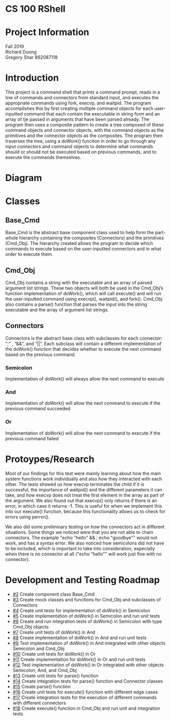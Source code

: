 # CS 100 RShell

# Project Information
Fall 2019 <br/>
Richard Duong <br/> 
Gregory Shar 862087118<br/>

# Introduction
This project is a command shell that prints a command prompt, reads in a line of commands and connectors from standard input, and executes the appropriate commands using fork, execvp, and waitpid. The program accomplishes this by first creating multiple command objects for each user-inputted command that each contain the executable in string form and an array of tje passed in arguments that have been parsed already. The program then uses a composite pattern to create a tree composed of these command objects and connector objects, with the command objects as the primitives and the connector objects as the composites. The program then traverses the tree, using a doWork() funciton in order to go through any input connectors and command objects to determine what commands should or should not be executed based on previous commands, and to execute the commands themselves.

# Diagram

# Classes

## Base_Cmd

Base_Cmd is the abstract base component class used to help form the part-whole hierarchy containing the composites (Connectors) and the primitives (Cmd_Obj). The hierarchy created allows the program to decide which commands to execute based on the user-inputted connectors and in what order to execute them.

## Cmd_Obj

Cmd_Obj contains a string with the executable and an array of parsed argument list strings. These two objects will both be used in the Cmd_Obj’s function implementation of doWork(), which will call execute() and will run the user-inputted command using execvp(), waitpid(), and fork(). Cmd_Obj also contains a parse() function that parses the input into the string executable and the array of argument list strings.

## Connectors

Connectors is the abstract base class with subclasses for each connector: “;” , “&&”, and “||”. Each subclass will contain a different implementation of the doWork() function that decides whether to execute the next command based on the previous command.

### Semicolon  
Implementation of doWork() will always allow the next command to execute

### And
Implementation of doWork() will allow the next command to execute if the previous command succeeded

### Or
Implementation of doWork() will allow the next command to execute if the previous command failed

# Protoypes/Research

Most of our findings for this test were mainly learning about how the main system functions work individually and also how they interacted with each other. The tests showed us how execvp terminates the child if it is successful, the importance of waitpid() and the different parameters it can take, and how execvp does not treat the first element in the array as part of the argument. We also found out that execvp() only returns if there is an error, in which case it returns -1. This is useful for when we implement this into our execute() function, because this functionality allows us to check for errors using perror().

We also did some preliminary testing on how the connectors act in different situations. Some things we noticed were that you are not able to chain connectors. The example "echo "hello" && ; echo "goodbye"" would not work, and has a syntax error. We also noticed how semicolons did not have to be included, which is important to take into consideration, especially when there is no connector at all ("echo "hello"" will work just fine with no connector). 

# Development and Testing Roadmap
- [#2](https://github.com/cs100/assignment-windows-defender/issues/2) Create component class Base_Cmd 
- [#3](https://github.com/cs100/assignment-windows-defender/issues/3) Create mock classes and functions for Cmd_Obj and subclasses of Connectors
- [#4](https://github.com/cs100/assignment-windows-defender/issues/3) Create unit tests for implementation of doWork() in Semicolon
- [#5](https://github.com/cs100/assignment-windows-defender/issues/3) Create implementation of doWork() in Semicolon and run unit tests
- [#6](https://github.com/cs100/assignment-windows-defender/issues/3) Create and run integration tests of doWork() in Semicolon with type Cmd_Obj objects
- [#7](https://github.com/cs100/assignment-windows-defender/issues/3) Create unit tests of doWork() in And
- [#8](https://github.com/cs100/assignment-windows-defender/issues/3) Create implementation of doWork() in And and run unit tests
- [#9](https://github.com/cs100/assignment-windows-defender/issues/3) Test implementation of doWork() in And integrated with other objects Semicolon and Cmd_Obj
- [#10](https://github.com/cs100/assignment-windows-defender/issues/3) Create unit tests for doWork() in Or
- [#11](https://github.com/cs100/assignment-windows-defender/issues/3) Create implementation for doWork() in Or and run unit tests 
- [#12](https://github.com/cs100/assignment-windows-defender/issues/3) Test implementation of doWork() in Or integrated with other objects Semicolon, And, and Cmd_Obj
- [#13](https://github.com/cs100/assignment-windows-defender/issues/3) Create unit tests for parse() function
- [#14](https://github.com/cs100/assignment-windows-defender/issues/3) Create integration tests for parse() function and Connector classes
- [#15](https://github.com/cs100/assignment-windows-defender/issues/3) Create parse() function
- [#16](https://github.com/cs100/assignment-windows-defender/issues/3) Create unit tests for execute() function with different edge cases
- [#17](https://github.com/cs100/assignment-windows-defender/issues/3) Create integration tests for the execution of different commands with different connectors
- [#18](https://github.com/cs100/assignment-windows-defender/issues/3) Create execute() function in Cmd_Obj and run unit and integration tests



 




